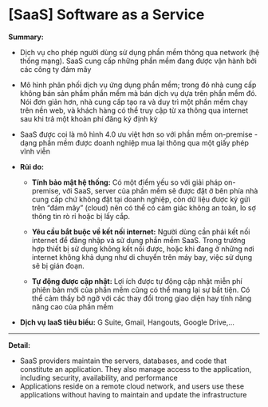 # **[SaaS] Software as a Service**

**Summary:**



- Dịch vụ cho phép người dùng sử dụng phần mềm thông qua network (hệ thống mạng). SaaS cung cấp những phần mềm đang được vận hành bởi các công ty đám mây
 
- Mô hình phân phối dịch vụ ứng dụng phần mềm; trong đó nhà cung cấp không bán sản phẩm phần mềm mà bán dịch vụ dựa trên phần mềm đó. Nói đơn giản hơn, nhà cung cấp tạo ra và duy trì một phần mềm chạy trên nền web, và khách hàng có thể truy cập từ xa thông qua internet sau khi trả một khoản phí đăng ký định kỳ
 
- SaaS được coi là mô hình 4.0 ưu việt hơn so với phần mềm on-premise - dạng phần mềm được doanh nghiệp mua lại thông qua một giấy phép vĩnh viễn


- **Rủi do:**
  - **Tính bảo mật hệ thống:** Có một điểm yếu so với giải pháp on-premise, với SaaS, server của phần mềm sẽ được đặt ở bên phía nhà cung cấp chứ không đặt tại doanh nghiệp, còn dữ liệu được ký gửi trên “đám mây” (cloud) nên có thể có cảm giác không an toàn, lo sợ thông tin rò rỉ hoặc bị lấy cắp. 


  - **Yêu cầu bắt buộc về kết nối internet:** Người dùng cần phải kết nối internet để đăng nhập và sử dụng phần mềm SaaS. Trong trường hợp thiết bị sử dụng không kết nối được, hoặc khi đang ở những nơi internet không khả dụng như di chuyển trên máy bay, việc sử dụng sẽ bị gián đoạn.


  - **Tự động được cập nhật:** Lợi ích được tự động cập nhật miễn phí phiên bản mới của phần mềm cũng có thể mang lại sự bất tiện. Có thể cảm thấy bỡ ngỡ với các thay đổi trong giao diện hay tính năng nâng cao của phần mềm



- **Dịch vụ IaaS tiêu biểu:** G Suite, Gmail, Hangouts, Google Drive,…

***

**Detail:**



- SaaS providers maintain the servers, databases, and code that constitute an application. They also manage access to the application, including security, availability, and performance
 
- Applications reside on a remote cloud network, and users use these applications without having to maintain and update the infrastructure
